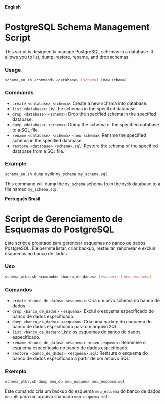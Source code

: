**English**

# PostgreSQL Schema Management Script

This script is designed to manage PostgreSQL schemas in a database. It allows you to list, dump, restore, rename, and drop schemas.

### Usage

```bash
schema_en.sh <command> <database> [schema] [new schema]
```

### Commands

* `create <database> <schema>`: Create a new schema into database.
* `list <database>`: List the schemas in the specified database.
* `drop <database> <schema>`: Drop the specified schema in the specified database.
* `dump <database> <schema>`: Dump the schema of the specified database to a SQL file.
* `rename <database> <schema> <new schema>`: Rename the specified schema in the specified database.
* `restore <database> <schema>.sql`: Restore the schema of the specified database from a SQL file.

### Example

```bash
schema_en.sh dump mydb my_schema my_schema.sql
```

This command will dump the `my_schema` schema from the `mydb` database to a file named `my_schema.sql`.

**Português Brasil**

# Script de Gerenciamento de Esquemas do PostgreSQL

Este script é projetado para gerenciar esquemas no banco de dados PostgreSQL. 
Ele permite listar, criar backup, restaurar, renomear e excluir esquemas no banco de dados.

### Uso

```bash
schema_ptbr.sh <comando> <banco_de_dados> [esquema] [novo_esquema]
```

### Comandos

* `create <banco_de_dados> <esquema>`: Cria um novo schema no banco de dados.
* `drop <banco_de_dados> <esquema>`: Exclui o esquema especificado do banco de dados especificado.
* `dump <banco_de_dados> <esquema>`: Cria uma backup do esquema do banco de dados especificado para um arquivo SQL.
* `list <banco_de_dados>`: Liste os esquemas do banco de dados especificado.
* `rename <banco_de_dados> <esquema> <novo_esquema>`: Renomeie o esquema especificado no banco de dados especificado.
* `restore <banco_de_dados> <esquema>.sql`: Restaure o esquema do banco de dados especificado a partir de um arquivo SQL.

### Exemplo

```bash
schema_ptbr.sh dump meu_db meu_esquema meu_esquema.sql
```

Este comando cria um backup do esquema `meu_esquema` do banco de dados `meu_db` para um arquivo chamado `meu_esquema.sql`.
